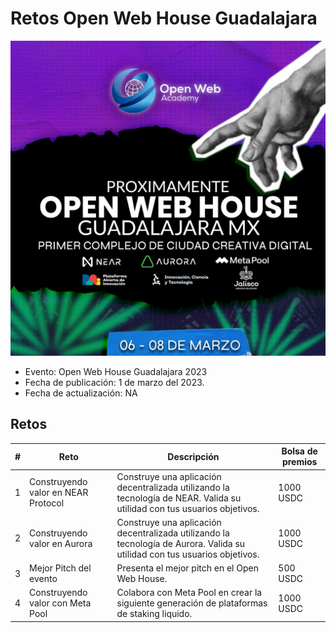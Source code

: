 # Retos Open Web House Guadalajara 

![image|500x500](img/openwebhouse-gdl.jpeg)

* Evento: Open Web House Guadalajara 2023
* Fecha de publicación: 1 de marzo del 2023.
* Fecha de actualización: NA

## Retos
| # | Reto                                | Descripción                                                                                                                 | Bolsa de premios |
|---|-------------------------------------|-----------------------------------------------------------------------------------------------------------------------------|------------------|
| 1 | Construyendo valor en NEAR Protocol | Construye una aplicación decentralizada utilizando la tecnología de NEAR.  Valida su utilidad con tus usuarios objetivos.   | 1000 USDC        |
| 2 | Construyendo valor en Aurora        | Construye una aplicación decentralizada utilizando la tecnología de Aurora.  Valida su utilidad con tus usuarios objetivos. | 1000 USDC        |
| 3 | Mejor Pitch del evento              | Presenta el mejor pitch en el Open Web House.                                                                               | 500 USDC         |
| 4 | Construyendo valor con Meta Pool    | Colabora con Meta Pool en crear la siguiente generación de plataformas de staking liquido.                                  | 1000 USDC        |
